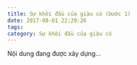 ```yaml
---
title: Sự khởi đầu của giàu có (bước 1)
date: 2017-08-01 22:29:26
tags:
category: Sự khởi đầu của giàu có
---
```


Nội dung đang được xây dựng...